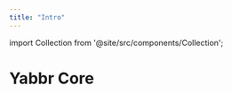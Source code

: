 ```yaml
---
title: "Intro"
---
```


import Collection from '@site/src/components/Collection';

# Yabbr Core

<Collection record="intro" collection="core" />


